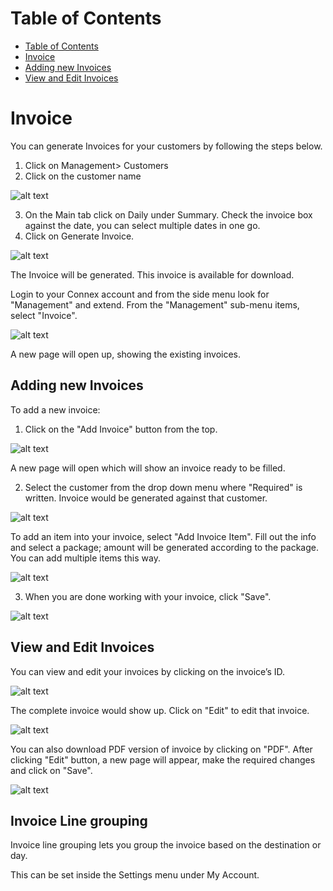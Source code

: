 # Table of Contents
* [Table of Contents](#table-of-contents)
* [Invoice](#invoice)
* [Adding new Invoices](#adding-new-invoices)
* [View and Edit Invoices](#view-and-edit-invoices)
  


# Invoice

You can generate Invoices for your customers by following the steps below.

1. Click on Management> Customers
2. Click on the customer name

![alt text][new-inv]

3. On the Main tab click on Daily under Summary. Check the invoice box against the date, you can select multiple dates in one go.
4. Click on Generate Invoice.

![alt text][new-inv-1]

The Invoice will be generated. This invoice is available for download.



Login to your Connex account and from the side menu look for "Management" and extend. From the "Management" sub-menu items, select "Invoice".

![alt text][invoice-1]
 
A new page will open up, showing the existing invoices.

## Adding new Invoices

To add a new invoice:

1)	Click on the "Add Invoice" button from the top.

![alt text][invoice-2]

A new page will open which will show an invoice ready to be filled.

2)	Select the customer from the drop down menu where "Required" is written. Invoice would be generated against that customer.

![alt text][invoice-5]

To add an item into your invoice, select "Add Invoice Item". Fill out the info and select a package; amount will be generated according to the package. You can add multiple items this way.
 
![alt text][invoice-6]

3)	When you are done working with your invoice, click "Save".

![alt text][invoice-7]

## View and Edit Invoices

You can view and edit your invoices by clicking on the invoice’s ID.
 
![alt text][invoice-2D] 
 
The complete invoice would show up. Click on "Edit" to edit that invoice.

![alt text][invoice-3]

You can also download PDF version of invoice by clicking on "PDF".
After clicking "Edit" button, a new page will appear, make the required changes and click on "Save".

![alt text][invoice-4]

## Invoice Line grouping

Invoice line grouping lets you group the invoice based on the destination or day.

This can be set inside the Settings menu under My Account.




[invoice-1]: https://raw.githubusercontent.com/digipigeon/connexcs-user-docs/master/img/invoice-1.png "Invoice-1"
[invoice-2]: https://raw.githubusercontent.com/digipigeon/connexcs-user-docs/master/img/invoice-2.png "Invoice-2"
[invoice-3]: https://raw.githubusercontent.com/digipigeon/connexcs-user-docs/master/img/invoice-3.png "Invoice-3"
[invoice-4]: https://raw.githubusercontent.com/digipigeon/connexcs-user-docs/master/img/invoice-4.png "Invoice-4"
[invoice-5]: https://raw.githubusercontent.com/digipigeon/connexcs-user-docs/master/img/invoice-5.png "Invoice-5"
[invoice-6]: https://raw.githubusercontent.com/digipigeon/connexcs-user-docs/master/img/invoice-6.png "Invoice-6"
[invoice-7]: https://raw.githubusercontent.com/digipigeon/connexcs-user-docs/master/img/invoice-7.png "Invoice-7"
[invoice-2D]: https://raw.githubusercontent.com/digipigeon/connexcs-user-docs/master/img/invoice-2D.png "Invoice-2D"

[new-inv]: https://raw.githubusercontent.com/digipigeon/connexcs-user-docs/master/img/new-inv.png "new-inv"
[new-inv-1]: https://raw.githubusercontent.com/digipigeon/connexcs-user-docs/master/img/new-inv-1.png "new-inv-1"
 

